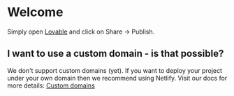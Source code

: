# Welcome

Simply open [Lovable](https://lovable.dev/projects/228948b4-3321-4990-9063-5b6bcf773d8c) and click on Share -> Publish.

## I want to use a custom domain - is that possible?

We don't support custom domains (yet). If you want to deploy your project under your own domain then we recommend using Netlify. Visit our docs for more details: [Custom domains](https://docs.lovable.dev/tips-tricks/custom-domain/)
